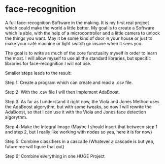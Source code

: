 # face-recognition
A full face-recognition Software in the making. It is my first real project which could make the world a little better. My goal is to create a Software which is able, with the help of a microcontroller and a little camera to unlock the things you want. May it be some kind of door in your house or just to make your café machine or light switch go insane when it sees you.

The goal is to write as much of the core functuality myself in order to learn the most. I will allow myself to use all the standard libraries, but specific libraries for face-recognition I will not use. 

Smaller steps leads to the result:

Step 1: Create a program which can create and read a .csv file.

Step 2: With the .csv file I will then implement AdaBoost.

Step 3: As far as I understand it right now, the Viola and Jones Method uses the AdaBoost algorythm, but with some tweaks, so now I will rewrite the AdaBoost, so that I can use it with the Viola and Jones face detection algorythm.

Step 4: Make the Integral Image (Maybe I should insert that between step 1 and step 2, but I really like working with nodes so yea, here it is for now)

Step 5: Combine classifiers in a cascade (Whatever a cascade is but yea, future me will figure that out)

Step 6: Combine everything in one HUGE Project
